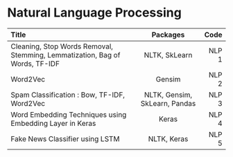 # Natural Language Processing

| Title  | Packages  | Code |
| :------------ |:---------------:| -----:|
| Cleaning, Stop Words Removal, Stemming, Lemmatization, Bag of Words, TF-IDF      | NLTK, SkLearn | NLP 1 |
| Word2Vec      | Gensim        |   NLP 2 |
| Spam Classification : Bow, TF-IDF, Word2Vec | NLTK, Gensim, SkLearn, Pandas        |    NLP 3 |
| Word Embedding Techniques using Embedding Layer in Keras      | Keras        |   NLP 4 |
| Fake News Classifier using LSTM      | NLTK, Keras        |   NLP 5 |
